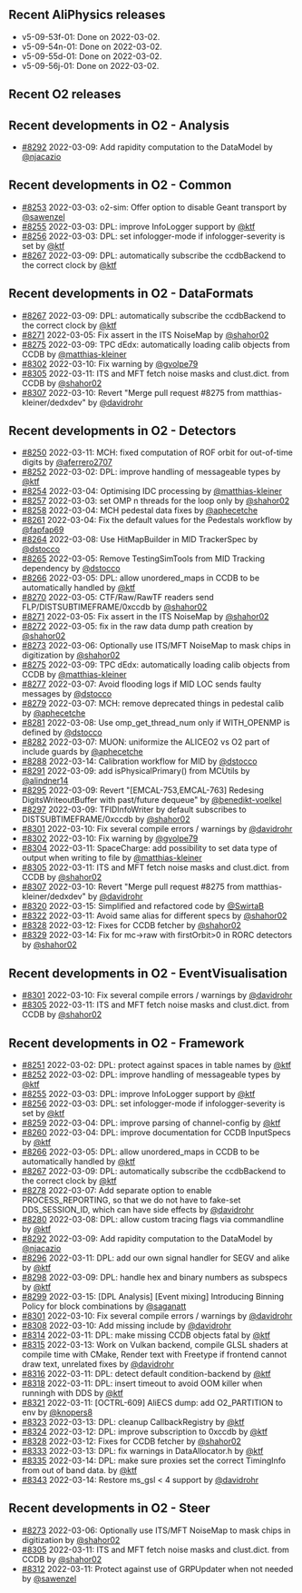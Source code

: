## Recent AliPhysics releases
- v5-09-53f-01: Done on 2022-03-02.
- v5-09-54n-01: Done on 2022-03-02.
- v5-09-55d-01: Done on 2022-03-02.
- v5-09-56j-01: Done on 2022-03-02.
## Recent O2 releases
## Recent developments in O2 - Analysis
- [\#8292](https://github.com/AliceO2Group/AliceO2/pull/8292) 2022-03-09: Add rapidity computation to the DataModel by [@njacazio](https://github.com/njacazio)
## Recent developments in O2 - Common
- [\#8253](https://github.com/AliceO2Group/AliceO2/pull/8253) 2022-03-03: o2-sim: Offer option to disable Geant transport by [@sawenzel](https://github.com/sawenzel)
- [\#8255](https://github.com/AliceO2Group/AliceO2/pull/8255) 2022-03-03: DPL: improve InfoLogger support by [@ktf](https://github.com/ktf)
- [\#8256](https://github.com/AliceO2Group/AliceO2/pull/8256) 2022-03-03: DPL: set infologger-mode if infologger-severity is set by [@ktf](https://github.com/ktf)
- [\#8267](https://github.com/AliceO2Group/AliceO2/pull/8267) 2022-03-09: DPL: automatically subscribe the ccdbBackend to the correct clock by [@ktf](https://github.com/ktf)
## Recent developments in O2 - DataFormats
- [\#8267](https://github.com/AliceO2Group/AliceO2/pull/8267) 2022-03-09: DPL: automatically subscribe the ccdbBackend to the correct clock by [@ktf](https://github.com/ktf)
- [\#8271](https://github.com/AliceO2Group/AliceO2/pull/8271) 2022-03-05: Fix assert in the ITS NoiseMap by [@shahor02](https://github.com/shahor02)
- [\#8275](https://github.com/AliceO2Group/AliceO2/pull/8275) 2022-03-09: TPC dEdx: automatically loading calib objects from CCDB by [@matthias-kleiner](https://github.com/matthias-kleiner)
- [\#8302](https://github.com/AliceO2Group/AliceO2/pull/8302) 2022-03-10: Fix warning by [@gvolpe79](https://github.com/gvolpe79)
- [\#8305](https://github.com/AliceO2Group/AliceO2/pull/8305) 2022-03-11: ITS and MFT fetch noise masks and clust.dict. from CCDB by [@shahor02](https://github.com/shahor02)
- [\#8307](https://github.com/AliceO2Group/AliceO2/pull/8307) 2022-03-10: Revert "Merge pull request #8275 from matthias-kleiner/dedxdev" by [@davidrohr](https://github.com/davidrohr)
## Recent developments in O2 - Detectors
- [\#8250](https://github.com/AliceO2Group/AliceO2/pull/8250) 2022-03-11: MCH: fixed computation of ROF orbit for out-of-time digits by [@aferrero2707](https://github.com/aferrero2707)
- [\#8252](https://github.com/AliceO2Group/AliceO2/pull/8252) 2022-03-02: DPL: improve handling of messageable types by [@ktf](https://github.com/ktf)
- [\#8254](https://github.com/AliceO2Group/AliceO2/pull/8254) 2022-03-04: Optimising IDC processing by [@matthias-kleiner](https://github.com/matthias-kleiner)
- [\#8257](https://github.com/AliceO2Group/AliceO2/pull/8257) 2022-03-03: set OMP n threads for the loop only by [@shahor02](https://github.com/shahor02)
- [\#8258](https://github.com/AliceO2Group/AliceO2/pull/8258) 2022-03-04: MCH pedestal data fixes by [@aphecetche](https://github.com/aphecetche)
- [\#8261](https://github.com/AliceO2Group/AliceO2/pull/8261) 2022-03-04: Fix the default values for the Pedestals workflow by [@fapfap69](https://github.com/fapfap69)
- [\#8264](https://github.com/AliceO2Group/AliceO2/pull/8264) 2022-03-08: Use HitMapBuilder in MID TrackerSpec by [@dstocco](https://github.com/dstocco)
- [\#8265](https://github.com/AliceO2Group/AliceO2/pull/8265) 2022-03-05: Remove TestingSimTools from MID Tracking dependency by [@dstocco](https://github.com/dstocco)
- [\#8266](https://github.com/AliceO2Group/AliceO2/pull/8266) 2022-03-05: DPL: allow unordered_maps in CCDB to be automatically handled by [@ktf](https://github.com/ktf)
- [\#8270](https://github.com/AliceO2Group/AliceO2/pull/8270) 2022-03-05: CTF/Raw/RawTF readers send FLP/DISTSUBTIMEFRAME/0xccdb by [@shahor02](https://github.com/shahor02)
- [\#8271](https://github.com/AliceO2Group/AliceO2/pull/8271) 2022-03-05: Fix assert in the ITS NoiseMap by [@shahor02](https://github.com/shahor02)
- [\#8272](https://github.com/AliceO2Group/AliceO2/pull/8272) 2022-03-05: fix in the raw data dump path creation by [@shahor02](https://github.com/shahor02)
- [\#8273](https://github.com/AliceO2Group/AliceO2/pull/8273) 2022-03-06: Optionally use ITS/MFT NoiseMap to mask chips in digitization by [@shahor02](https://github.com/shahor02)
- [\#8275](https://github.com/AliceO2Group/AliceO2/pull/8275) 2022-03-09: TPC dEdx: automatically loading calib objects from CCDB by [@matthias-kleiner](https://github.com/matthias-kleiner)
- [\#8277](https://github.com/AliceO2Group/AliceO2/pull/8277) 2022-03-07: Avoid flooding logs if MID LOC sends faulty messages by [@dstocco](https://github.com/dstocco)
- [\#8279](https://github.com/AliceO2Group/AliceO2/pull/8279) 2022-03-07: MCH: remove deprecated things in pedestal calib by [@aphecetche](https://github.com/aphecetche)
- [\#8281](https://github.com/AliceO2Group/AliceO2/pull/8281) 2022-03-08: Use omp_get_thread_num only if WITH_OPENMP is defined by [@dstocco](https://github.com/dstocco)
- [\#8282](https://github.com/AliceO2Group/AliceO2/pull/8282) 2022-03-07: MUON: uniformize the ALICEO2 vs O2 part of include guards by [@aphecetche](https://github.com/aphecetche)
- [\#8288](https://github.com/AliceO2Group/AliceO2/pull/8288) 2022-03-14: Calibration workflow for MID by [@dstocco](https://github.com/dstocco)
- [\#8291](https://github.com/AliceO2Group/AliceO2/pull/8291) 2022-03-09: add isPhysicalPrimary() from MCUtils by [@alindner14](https://github.com/alindner14)
- [\#8295](https://github.com/AliceO2Group/AliceO2/pull/8295) 2022-03-09: Revert "[EMCAL-753,EMCAL-763] Redesing DigitsWriteoutBuffer with past/future dequeue" by [@benedikt-voelkel](https://github.com/benedikt-voelkel)
- [\#8297](https://github.com/AliceO2Group/AliceO2/pull/8297) 2022-03-09: TFIDInfoWriter by default subscribes to DISTSUBTIMEFRAME/0xccdb by [@shahor02](https://github.com/shahor02)
- [\#8301](https://github.com/AliceO2Group/AliceO2/pull/8301) 2022-03-10: Fix several compile errors / warnings by [@davidrohr](https://github.com/davidrohr)
- [\#8302](https://github.com/AliceO2Group/AliceO2/pull/8302) 2022-03-10: Fix warning by [@gvolpe79](https://github.com/gvolpe79)
- [\#8304](https://github.com/AliceO2Group/AliceO2/pull/8304) 2022-03-11: SpaceCharge: add possibility to set data type of output when writing to file by [@matthias-kleiner](https://github.com/matthias-kleiner)
- [\#8305](https://github.com/AliceO2Group/AliceO2/pull/8305) 2022-03-11: ITS and MFT fetch noise masks and clust.dict. from CCDB by [@shahor02](https://github.com/shahor02)
- [\#8307](https://github.com/AliceO2Group/AliceO2/pull/8307) 2022-03-10: Revert "Merge pull request #8275 from matthias-kleiner/dedxdev" by [@davidrohr](https://github.com/davidrohr)
- [\#8320](https://github.com/AliceO2Group/AliceO2/pull/8320) 2022-03-15: Simplified and refactored code by [@SwirtaB](https://github.com/SwirtaB)
- [\#8322](https://github.com/AliceO2Group/AliceO2/pull/8322) 2022-03-11: Avoid same alias for different specs by [@shahor02](https://github.com/shahor02)
- [\#8328](https://github.com/AliceO2Group/AliceO2/pull/8328) 2022-03-12: Fixes for CCDB fetcher by [@shahor02](https://github.com/shahor02)
- [\#8329](https://github.com/AliceO2Group/AliceO2/pull/8329) 2022-03-14: Fix for mc->raw with firstOrbit>0 in RORC detectors by [@shahor02](https://github.com/shahor02)
## Recent developments in O2 - EventVisualisation
- [\#8301](https://github.com/AliceO2Group/AliceO2/pull/8301) 2022-03-10: Fix several compile errors / warnings by [@davidrohr](https://github.com/davidrohr)
- [\#8305](https://github.com/AliceO2Group/AliceO2/pull/8305) 2022-03-11: ITS and MFT fetch noise masks and clust.dict. from CCDB by [@shahor02](https://github.com/shahor02)
## Recent developments in O2 - Framework
- [\#8251](https://github.com/AliceO2Group/AliceO2/pull/8251) 2022-03-02: DPL: protect against spaces in table names by [@ktf](https://github.com/ktf)
- [\#8252](https://github.com/AliceO2Group/AliceO2/pull/8252) 2022-03-02: DPL: improve handling of messageable types by [@ktf](https://github.com/ktf)
- [\#8255](https://github.com/AliceO2Group/AliceO2/pull/8255) 2022-03-03: DPL: improve InfoLogger support by [@ktf](https://github.com/ktf)
- [\#8256](https://github.com/AliceO2Group/AliceO2/pull/8256) 2022-03-03: DPL: set infologger-mode if infologger-severity is set by [@ktf](https://github.com/ktf)
- [\#8259](https://github.com/AliceO2Group/AliceO2/pull/8259) 2022-03-04: DPL: improve parsing of channel-config by [@ktf](https://github.com/ktf)
- [\#8260](https://github.com/AliceO2Group/AliceO2/pull/8260) 2022-03-04: DPL: improve documentation for CCDB InputSpecs by [@ktf](https://github.com/ktf)
- [\#8266](https://github.com/AliceO2Group/AliceO2/pull/8266) 2022-03-05: DPL: allow unordered_maps in CCDB to be automatically handled by [@ktf](https://github.com/ktf)
- [\#8267](https://github.com/AliceO2Group/AliceO2/pull/8267) 2022-03-09: DPL: automatically subscribe the ccdbBackend to the correct clock by [@ktf](https://github.com/ktf)
- [\#8278](https://github.com/AliceO2Group/AliceO2/pull/8278) 2022-03-07: Add separate option to enable PROCESS_REPORTING, so that we do not have to fake-set DDS_SESSION_ID, which can have side effects by [@davidrohr](https://github.com/davidrohr)
- [\#8280](https://github.com/AliceO2Group/AliceO2/pull/8280) 2022-03-08: DPL: allow custom tracing flags via commandline by [@ktf](https://github.com/ktf)
- [\#8292](https://github.com/AliceO2Group/AliceO2/pull/8292) 2022-03-09: Add rapidity computation to the DataModel by [@njacazio](https://github.com/njacazio)
- [\#8296](https://github.com/AliceO2Group/AliceO2/pull/8296) 2022-03-11: DPL: add our own signal handler for SEGV and alike by [@ktf](https://github.com/ktf)
- [\#8298](https://github.com/AliceO2Group/AliceO2/pull/8298) 2022-03-09: DPL: handle hex and binary numbers as subspecs by [@ktf](https://github.com/ktf)
- [\#8299](https://github.com/AliceO2Group/AliceO2/pull/8299) 2022-03-15: [DPL Analysis] [Event mixing] Introducing Binning Policy for block combinations by [@saganatt](https://github.com/saganatt)
- [\#8301](https://github.com/AliceO2Group/AliceO2/pull/8301) 2022-03-10: Fix several compile errors / warnings by [@davidrohr](https://github.com/davidrohr)
- [\#8308](https://github.com/AliceO2Group/AliceO2/pull/8308) 2022-03-10: Add missing include by [@davidrohr](https://github.com/davidrohr)
- [\#8314](https://github.com/AliceO2Group/AliceO2/pull/8314) 2022-03-11: DPL: make missing CCDB objects fatal by [@ktf](https://github.com/ktf)
- [\#8315](https://github.com/AliceO2Group/AliceO2/pull/8315) 2022-03-13: Work on Vulkan backend, compile GLSL shaders at compile time with CMake, Render text with Freetype if frontend cannot draw text, unrelated fixes by [@davidrohr](https://github.com/davidrohr)
- [\#8316](https://github.com/AliceO2Group/AliceO2/pull/8316) 2022-03-11: DPL: detect default condition-backend by [@ktf](https://github.com/ktf)
- [\#8318](https://github.com/AliceO2Group/AliceO2/pull/8318) 2022-03-11: DPL: insert timeout to avoid OOM killer when runningh with DDS by [@ktf](https://github.com/ktf)
- [\#8321](https://github.com/AliceO2Group/AliceO2/pull/8321) 2022-03-11: [OCTRL-609] AliECS dump: add O2_PARTITION to env by [@knopers8](https://github.com/knopers8)
- [\#8323](https://github.com/AliceO2Group/AliceO2/pull/8323) 2022-03-13: DPL: cleanup CallbackRegistry by [@ktf](https://github.com/ktf)
- [\#8324](https://github.com/AliceO2Group/AliceO2/pull/8324) 2022-03-12: DPL: improve subscription to 0xccdb by [@ktf](https://github.com/ktf)
- [\#8328](https://github.com/AliceO2Group/AliceO2/pull/8328) 2022-03-12: Fixes for CCDB fetcher by [@shahor02](https://github.com/shahor02)
- [\#8333](https://github.com/AliceO2Group/AliceO2/pull/8333) 2022-03-13: DPL: fix warnings in DataAllocator.h by [@ktf](https://github.com/ktf)
- [\#8335](https://github.com/AliceO2Group/AliceO2/pull/8335) 2022-03-14: DPL: make sure proxies set the correct TimingInfo from out of band data. by [@ktf](https://github.com/ktf)
- [\#8343](https://github.com/AliceO2Group/AliceO2/pull/8343) 2022-03-14: Restore ms_gsl < 4 support by [@davidrohr](https://github.com/davidrohr)
## Recent developments in O2 - Steer
- [\#8273](https://github.com/AliceO2Group/AliceO2/pull/8273) 2022-03-06: Optionally use ITS/MFT NoiseMap to mask chips in digitization by [@shahor02](https://github.com/shahor02)
- [\#8305](https://github.com/AliceO2Group/AliceO2/pull/8305) 2022-03-11: ITS and MFT fetch noise masks and clust.dict. from CCDB by [@shahor02](https://github.com/shahor02)
- [\#8312](https://github.com/AliceO2Group/AliceO2/pull/8312) 2022-03-11: Protect against use of GRPUpdater when not needed by [@sawenzel](https://github.com/sawenzel)
